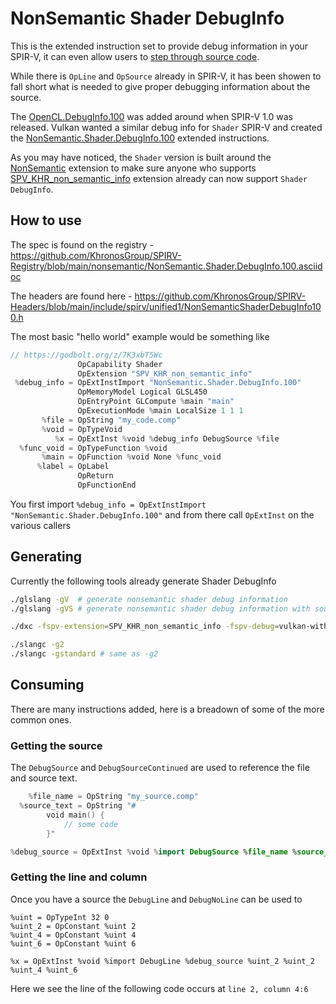 # NonSemantic Shader DebugInfo

This is the extended instruction set to provide debug information in your SPIR-V, it can even allow users to [step through source code](https://vulkan.org/user/pages/09.events/vulkanised-2023/vulkanised_2023_source_level_shader_debugging_in_vulkan_with_renderdoc.pdf).

While there is `OpLine` and `OpSource` already in SPIR-V, it has been showen to fall short what is needed to give proper debugging information about the source.

The [OpenCL.DebugInfo.100](https://registry.khronos.org/SPIR-V/specs/unified1/OpenCL.DebugInfo.100.html) was added around when SPIR-V 1.0 was released. Vulkan wanted a similar debug info for `Shader` SPIR-V and created the [NonSemantic.Shader.DebugInfo.100](https://github.com/KhronosGroup/SPIRV-Registry/blob/main/nonsemantic/NonSemantic.Shader.DebugInfo.100.asciidoc) extended instructions.

As you may have noticed, the `Shader` version is built around the [NonSemantic](https://github.com/KhronosGroup/SPIRV-Guide/blob/main/chapters/nonsemantic.md) extension to make sure anyone who supports [SPV_KHR_non_semantic_info](http://htmlpreview.github.io/?https://github.com/KhronosGroup/SPIRV-Registry/blob/main/extensions/KHR/SPV_KHR_non_semantic_info.html) extension already can now support `Shader DebugInfo`.

## How to use

The spec is found on the registry - https://github.com/KhronosGroup/SPIRV-Registry/blob/main/nonsemantic/NonSemantic.Shader.DebugInfo.100.asciidoc

The headers are found here - https://github.com/KhronosGroup/SPIRV-Headers/blob/main/include/spirv/unified1/NonSemanticShaderDebugInfo100.h

The most basic "hello world" example would be something like

```swift
// https://godbolt.org/z/7K3xbT5Wc
               OpCapability Shader
               OpExtension "SPV_KHR_non_semantic_info"
 %debug_info = OpExtInstImport "NonSemantic.Shader.DebugInfo.100"
               OpMemoryModel Logical GLSL450
               OpEntryPoint GLCompute %main "main"
               OpExecutionMode %main LocalSize 1 1 1
       %file = OpString "my_code.comp"
       %void = OpTypeVoid
          %x = OpExtInst %void %debug_info DebugSource %file
  %func_void = OpTypeFunction %void
       %main = OpFunction %void None %func_void
      %label = OpLabel
               OpReturn
               OpFunctionEnd
```

You first import `%debug_info = OpExtInstImport "NonSemantic.Shader.DebugInfo.100"` and from there call `OpExtInst` on the various callers

## Generating

Currently the following tools already generate Shader DebugInfo

```bash
./glslang -gV  # generate nonsemantic shader debug information
./glslang -gVS # generate nonsemantic shader debug information with source

./dxc -fspv-extension=SPV_KHR_non_semantic_info -fspv-debug=vulkan-with-source

./slangc -g2
./slangc -gstandard # same as -g2
```

## Consuming

There are many instructions added, here is a breadown of some of the more common ones.

### Getting the source

The `DebugSource` and `DebugSourceContinued` are used to reference the file and source text.

```swift
    %file_name = OpString "my_source.comp"
  %source_text = OpString "#
        void main() {
            // some code
        }"

%debug_source = OpExtInst %void %import DebugSource %file_name %source_text
```

### Getting the line and column

Once you have a source the `DebugLine` and `DebugNoLine` can be used to

```
%uint = OpTypeInt 32 0
%uint_2 = OpConstant %uint 2
%uint_4 = OpConstant %uint 4
%uint_6 = OpConstant %uint 6

%x = OpExtInst %void %import DebugLine %debug_source %uint_2 %uint_2 %uint_4 %uint_6
```

Here we see the line of the following code occurs at `line 2, column 4:6`
